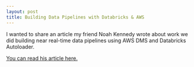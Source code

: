 ```yaml
---
layout: post
title: Building Data Pipelines with Databricks & AWS
---
```

I wanted to share an article my friend Noah Kennedy wrote about work we did building near real-time data pipelines using AWS DMS and Databricks Autoloader.

[You can read his article here.](https://noahlk.medium.com/a-data-migration-story-part-i-architecture-of-a-databricks-migration-7eceaf6f77bd)
